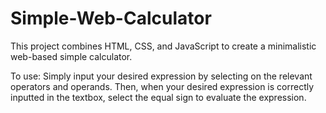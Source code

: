 # Simple-Web-Calculator
This project combines HTML, CSS, and JavaScript to create a minimalistic web-based simple calculator.


To use: 
  Simply input your desired expression by selecting on the relevant operators and operands.
  Then, when your desired expression is correctly inputted in the textbox, select the equal sign to evaluate the expression.

